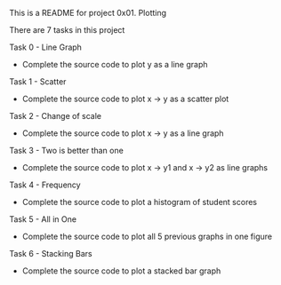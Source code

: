 This is a README for project 0x01. Plotting

There are 7 tasks in this project

Task 0 - Line Graph
 - Complete the source code to plot y as a line graph

Task 1 - Scatter
 - Complete the source code to plot x -> y as a scatter plot

Task 2 - Change of scale
 - Complete the source code to plot x -> y as a line graph

Task 3 - Two is better than one
 - Complete the source code to plot x -> y1 and x -> y2 as line graphs

Task 4 - Frequency
 - Complete the source code to plot a histogram of student scores

Task 5 - All in One
 - Complete the source code to plot all 5 previous graphs in one figure

Task 6 - Stacking Bars
 - Complete the source code to plot a stacked bar graph
